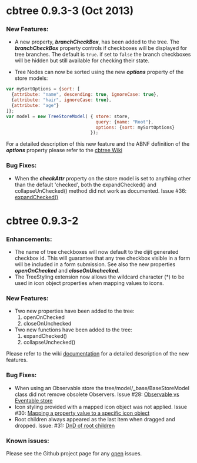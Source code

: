 # cbtree 0.9.3-3 (Oct 2013)
### New Features:
* A new property, **_branchCheckBox_**, has been added to the tree. The **_branchCheckBox_**
property controls if checkboxes will be displayed for tree branches. The default is `true`.
if set to `false` the branch checkboxes will be hidden but still available for checking their
state.

* Tree Nodes can now be sorted using the new **_options_** property of the store models:
```javascript
var mySortOptions = {sort: [
  {attribute: "name", descending: true, ignoreCase: true},
  {attribute: "hair", ignoreCase: true},
  {attribute: "age"}
]};
var model = new TreeStoreModel( { store: store,
                                  query: {name: "Root"},
                                  options: {sort: mySortOptions}
                                });
```
For a detailed description of this new feature and the ABNF definition of the **_options_**
property please refer to the
[cbtree Wiki](https://github.com/pjekel/cbtree/wiki/CheckBox-Tree-Usage#sorting-tree-nodes)


### Bug Fixes:
* When the **_checkAttr_** property on the store model is set to anything other than the
default 'checked', both the expandChecked() and collapseUnChecked() method did not work
as documented. Issue #36: [expandChecked()](https://github.com/pjekel/cbtree/issues/36)

# cbtree 0.9.3-2

### Enhancements:
* The name of tree checkboxes will now default to the dijit generated checkbox id. This
will guarantee that any tree checkbox visible in a form will be included in a form submission.
See also the new properties **_openOnChecked_** and **_closeOnUnchecked_**.
* The TreeStyling extension now allows the wildcard character (*) to be used in icon object
properties when mapping values to icons.

### New Features:
* Two new properties have been added to the tree:
	1. openOnChecked
	2. closeOnUnchecked
* Two new functions have been added to the tree:
	1. expandChecked()
	2. collapseUnchecked()

Please refer to the wiki [documentation](https://github.com/pjekel/cbtree/wiki/CheckBox-Tree-API)
for a detailed description of the new features.

### Bug Fixes:
* When using an Observable store the tree/model/_base/BaseStoreModel class did not remove
obsolete Observers. Issue #28: [Observable vs Eventable store](https://github.com/pjekel/cbtree/issues/28)
* Icon styling provided with a mapped icon object was not applied. Issue #30:
[Mapping a property value to a specific icon object](https://github.com/pjekel/cbtree/issues/30)
* Root children always appeared as the last item when dragged and dropped. Issue: #31:
[DnD of root children](https://github.com/pjekel/cbtree/issues/31)

### Known issues:
Please see the Github project page for any [open](https://github.com/pjekel/cbtree/issues?page=1&state=open)
issues.
